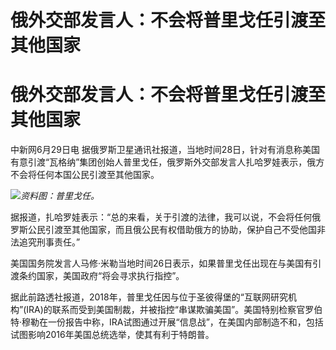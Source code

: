 # 俄外交部发言人：不会将普里戈任引渡至其他国家

# 俄外交部发言人：不会将普里戈任引渡至其他国家

中新网6月29日电
据俄罗斯卫星通讯社报道，当地时间28日，针对有消息称美国有意引渡“瓦格纳”集团创始人普里戈任，俄罗斯外交部发言人扎哈罗娃表示，俄方不会将任何本国公民引渡至其他国家。

![](https://inews.gtimg.com/om_bt/OawSpxbFlYZWFtdDyNzYLAphwmEV179TesRzVmuKI1AKIAA/1000)_资料图：普里戈任。_

据报道，扎哈罗娃表示：“总的来看，关于引渡的法律，我可以说，不会将任何俄罗斯公民引渡至其他国家，而且俄公民有权借助俄方的协助，保护自己不受他国非法追究刑事责任。”

美国国务院发言人马修·米勒当地时间26日表示，如果普里戈任出现在与美国有引渡条约国家，美国政府“将会寻求执行指控”。

据此前路透社报道，2018年，普里戈任因与位于圣彼得堡的“互联网研究机构”(IRA)的联系而受到美国制裁，并被指控“串谋欺骗美国”。美国特别检察官罗伯特·穆勒在一份报告中称，IRA试图通过开展“信息战”，在美国内部制造不和，包括试图影响2016年美国总统选举，使其有利于特朗普。

